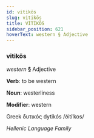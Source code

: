 ```yaml
---
id: vitikös
slug: vitikös
title: VİTİKÖS
sidebar_position: 621
hoverText: western § Adjective
---
```


### vitikös

*western* **§** Adjective

**Verb**: to be western

**Noun**: westerliness

**Modifier**: western

Greek δυτικός dytikós /ðitiˈkos/

*Hellenic Language Family*